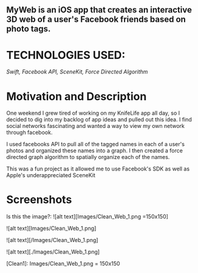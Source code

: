 ## MyWeb is an iOS app that creates an interactive 3D web of a user's Facebook friends based on photo tags.

# TECHNOLOGIES USED: 
*Swift, Facebook API, SceneKit, Force Directed Algorithm*
 
# Motivation and Description
One weekend I grew tired of working on my KnifeLife app all day, so I decided to dig into my backlog of app ideas and pulled out this idea. I find social networks fascinating and wanted a way to view my own network through facebook. 

I used facebooks API to pull all of the tagged names in each of a user's photos and organized these names into a graph. I then created a force directed graph algorithm to spatially organize each of the names.

This was a fun project as it allowed me to use Facebook's SDK as well as Apple's underappreciated SceneKit

# Screenshots

Is this the image?: 
![alt text][Images/Clean_Web_1.png =150x150]

![alt text][Images/Clean_Web_1.png]

![alt text][/Images/Clean_Web_1.png]

![alt text][./Images/Clean_Web_1.png]





[Clean1]: Images/Clean_Web_1.png = 150x150
